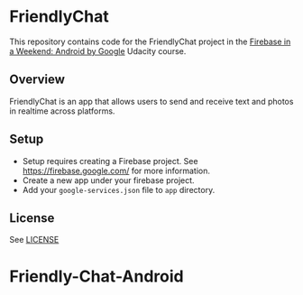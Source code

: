 # FriendlyChat

This repository contains code for the FriendlyChat project in the [Firebase in a Weekend: Android by Google](https://www.udacity.com/course/firebase-in-a-weekend-by-google-android--ud0352) Udacity course.

## Overview

FriendlyChat is an app that allows users to send and receive text and photos in realtime across platforms.

## Setup

* Setup requires creating a Firebase project. See https://firebase.google.com/ for more information.
* Create a new app under your firebase project.
* Add your `google-services.json` file to `app` directory.

## License
See [LICENSE](LICENSE)
# Friendly-Chat-Android
